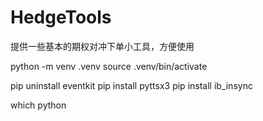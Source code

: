# HedgeTools

提供一些基本的期权对冲下单小工具，方便使用

python -m venv .venv
source .venv/bin/activate 

pip uninstall eventkit
pip install pyttsx3
pip install ib_insync

which python
